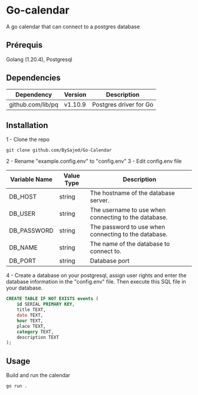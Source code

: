 # Go-calendar
A go calendar that can connect to a postgres database

## Prérequis

Golang (1.20.4), Postgresql

## Dependencies


| Dependency        | Version  | 	Description           | 
|-------------------|----------|------------------------|
| github.com/lib/pq | v1.10.9	 | Postgres driver for Go |

## Installation

1 - Clone the repo
```shell
git clone github.com/BySajed/Go-Calendar
```
2 - Rename "example.config.env" to "config.env"
3 - Edit config.env file

| Variable Name | Value Type | Description                                          |
|---------------|------------|------------------------------------------------------|
| DB_HOST       | string     | The hostname of the database server.                 |
| DB_USER       | string     | The username to use when connecting to the database. |
| DB_PASSWORD   | string     | The password to use when connecting to the database. |
| DB_NAME       | string     | The name of the database to connect to.              |
| DB_PORT       | string     | Database port                                        |

4 - Create a database on your postgresql, assign user rights and enter the database information in the "config.env" file. Then execute this SQL file in your database.
```sql
CREATE TABLE IF NOT EXISTS events (
    id SERIAL PRIMARY KEY,
    title TEXT,
    date TEXT,
    hour TEXT,
    place TEXT,
    category TEXT,
    description TEXT
);
```
## Usage 

Build and run the calendar
```shell
go run .
```
